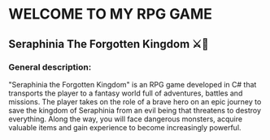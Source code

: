 #  WELCOME TO MY RPG GAME
## Seraphinia The Forgotten Kingdom ⚔️🏹
### General description:
"Seraphinia the Forgotten Kingdom" is an RPG game developed in C# that transports the player to a fantasy world full of adventures, battles and missions. The player takes on the role of a brave hero on an epic journey to save the kingdom of Seraphinia from an evil being that threatens to destroy everything. Along the way, you will face dangerous monsters, acquire valuable items and gain experience to become increasingly powerful.

